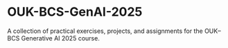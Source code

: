 # OUK-BCS-GenAI-2025
A collection of practical exercises, projects, and assignments for the OUK–BCS Generative AI 2025 course.
